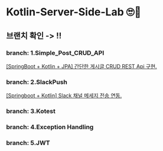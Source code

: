 # Kotlin-Server-Side-Lab 🙄👻
## 브랜치 확인 -> !!

### branch: 1.Simple_Post_CRUD_API
[[SpringBoot + Kotlin + JPA] 간단한 게시글 CRUD REST Api 구현.](https://brotherone.tistory.com/8)

### branch: 2.SlackPush
[[Springboot + Kotlin] Slack 채널 메세지 전송 연동.](https://brotherone.tistory.com/7)

### branch: 3.Kotest

### branch: 4.Exception Handling

### branch: 5.JWT

